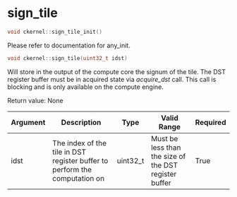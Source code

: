 # sign_tile

```cpp
void ckernel::sign_tile_init()
```

Please refer to documentation for any_init. 

```cpp
void ckernel::sign_tile(uint32_t idst)
```

Will store in the output of the compute core the signum of the tile. The DST register buffer must be in acquired state via *acquire_dst* call. This call is blocking and is only available on the compute engine.

Return value: None

| Argument      | Description                                                                | Type      | Valid Range                                           | Required       |
|---------------|----------------------------------------------------------------------------|-----------|-------------------------------------------------------|----------------|
| idst          | The index of the tile in DST register buffer to perform the computation on | uint32_t  | Must be less than the size of the DST register buffer | True           |
